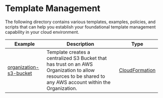 # Template Management

The following directory contains various templates, examples, policies, and scripts that can help you establish your foundational template management capability in your cloud environment.

| Example | Description | Type |
| --------------- | ----------- | ---- |
| [organization-s3-bucket](./organization-s3-bucket/) | Template creates a centralized S3 Bucket that has trust on an AWS Organization to allow resources to be shared to any AWS account within the Organization. | [CloudFormation](./organization-s3-bucket/cfn-organization-s3-bucket.yaml) |
